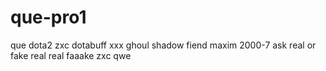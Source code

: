 # que-pro1
que dota2 zxc dotabuff xxx ghoul shadow fiend maxim 2000-7 ask real or fake real real faaake zxc qwe
